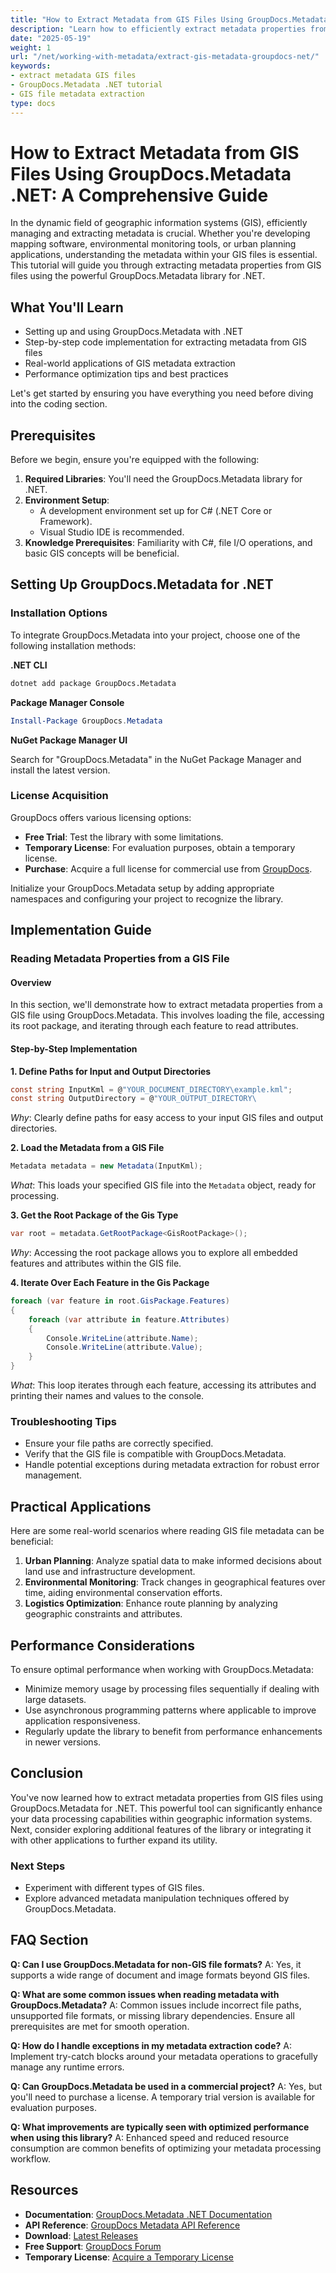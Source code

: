 ```yaml
---
title: "How to Extract Metadata from GIS Files Using GroupDocs.Metadata .NET&#58; A Comprehensive Guide"
description: "Learn how to efficiently extract metadata properties from GIS files using GroupDocs.Metadata for .NET. This guide provides a step-by-step approach with code examples and performance tips."
date: "2025-05-19"
weight: 1
url: "/net/working-with-metadata/extract-gis-metadata-groupdocs-net/"
keywords:
- extract metadata GIS files
- GroupDocs.Metadata .NET tutorial
- GIS file metadata extraction
type: docs
---
```

# How to Extract Metadata from GIS Files Using GroupDocs.Metadata .NET: A Comprehensive Guide

In the dynamic field of geographic information systems (GIS), efficiently managing and extracting metadata is crucial. Whether you're developing mapping software, environmental monitoring tools, or urban planning applications, understanding the metadata within your GIS files is essential. This tutorial will guide you through extracting metadata properties from GIS files using the powerful GroupDocs.Metadata library for .NET.

## What You'll Learn

- Setting up and using GroupDocs.Metadata with .NET
- Step-by-step code implementation for extracting metadata from GIS files
- Real-world applications of GIS metadata extraction
- Performance optimization tips and best practices

Let's get started by ensuring you have everything you need before diving into the coding section.

## Prerequisites

Before we begin, ensure you're equipped with the following:

1. **Required Libraries**: You'll need the GroupDocs.Metadata library for .NET.
2. **Environment Setup**:
   - A development environment set up for C# (.NET Core or Framework).
   - Visual Studio IDE is recommended.
3. **Knowledge Prerequisites**: Familiarity with C#, file I/O operations, and basic GIS concepts will be beneficial.

## Setting Up GroupDocs.Metadata for .NET

### Installation Options

To integrate GroupDocs.Metadata into your project, choose one of the following installation methods:

**.NET CLI**

```bash
dotnet add package GroupDocs.Metadata
```

**Package Manager Console**

```powershell
Install-Package GroupDocs.Metadata
```

**NuGet Package Manager UI**

Search for "GroupDocs.Metadata" in the NuGet Package Manager and install the latest version.

### License Acquisition

GroupDocs offers various licensing options:

- **Free Trial**: Test the library with some limitations.
- **Temporary License**: For evaluation purposes, obtain a temporary license.
- **Purchase**: Acquire a full license for commercial use from [GroupDocs](https://purchase.groupdocs.com/).

Initialize your GroupDocs.Metadata setup by adding appropriate namespaces and configuring your project to recognize the library.

## Implementation Guide

### Reading Metadata Properties from a GIS File

#### Overview

In this section, we'll demonstrate how to extract metadata properties from a GIS file using GroupDocs.Metadata. This involves loading the file, accessing its root package, and iterating through each feature to read attributes.

#### Step-by-Step Implementation

**1. Define Paths for Input and Output Directories**

```csharp
const string InputKml = @"YOUR_DOCUMENT_DIRECTORY\example.kml";
const string OutputDirectory = @"YOUR_OUTPUT_DIRECTORY\
```

*Why*: Clearly define paths for easy access to your input GIS files and output directories.

**2. Load the Metadata from a GIS File**

```csharp
Metadata metadata = new Metadata(InputKml);
```

*What*: This loads your specified GIS file into the `Metadata` object, ready for processing.

**3. Get the Root Package of the Gis Type**

```csharp
var root = metadata.GetRootPackage<GisRootPackage>();
```

*Why*: Accessing the root package allows you to explore all embedded features and attributes within the GIS file.

**4. Iterate Over Each Feature in the Gis Package**

```csharp
foreach (var feature in root.GisPackage.Features)
{
    foreach (var attribute in feature.Attributes)
    {
        Console.WriteLine(attribute.Name);
        Console.WriteLine(attribute.Value);
    }
}
```

*What*: This loop iterates through each feature, accessing its attributes and printing their names and values to the console.

### Troubleshooting Tips

- Ensure your file paths are correctly specified.
- Verify that the GIS file is compatible with GroupDocs.Metadata.
- Handle potential exceptions during metadata extraction for robust error management.

## Practical Applications

Here are some real-world scenarios where reading GIS file metadata can be beneficial:

1. **Urban Planning**: Analyze spatial data to make informed decisions about land use and infrastructure development.
2. **Environmental Monitoring**: Track changes in geographical features over time, aiding environmental conservation efforts.
3. **Logistics Optimization**: Enhance route planning by analyzing geographic constraints and attributes.

## Performance Considerations

To ensure optimal performance when working with GroupDocs.Metadata:

- Minimize memory usage by processing files sequentially if dealing with large datasets.
- Use asynchronous programming patterns where applicable to improve application responsiveness.
- Regularly update the library to benefit from performance enhancements in newer versions.

## Conclusion

You've now learned how to extract metadata properties from GIS files using GroupDocs.Metadata for .NET. This powerful tool can significantly enhance your data processing capabilities within geographic information systems. Next, consider exploring additional features of the library or integrating it with other applications to further expand its utility.

### Next Steps

- Experiment with different types of GIS files.
- Explore advanced metadata manipulation techniques offered by GroupDocs.Metadata.

## FAQ Section

**Q: Can I use GroupDocs.Metadata for non-GIS file formats?**
A: Yes, it supports a wide range of document and image formats beyond GIS files.

**Q: What are some common issues when reading metadata with GroupDocs.Metadata?**
A: Common issues include incorrect file paths, unsupported file formats, or missing library dependencies. Ensure all prerequisites are met for smooth operation.

**Q: How do I handle exceptions in my metadata extraction code?**
A: Implement try-catch blocks around your metadata operations to gracefully manage any runtime errors.

**Q: Can GroupDocs.Metadata be used in a commercial project?**
A: Yes, but you'll need to purchase a license. A temporary trial version is available for evaluation purposes.

**Q: What improvements are typically seen with optimized performance when using this library?**
A: Enhanced speed and reduced resource consumption are common benefits of optimizing your metadata processing workflow.

## Resources

- **Documentation**: [GroupDocs.Metadata .NET Documentation](https://docs.groupdocs.com/metadata/net/)
- **API Reference**: [GroupDocs Metadata API Reference](https://reference.groupdocs.com/metadata/net/)
- **Download**: [Latest Releases](https://releases.groupdocs.com/metadata/net/)
- **Free Support**: [GroupDocs Forum](https://forum.groupdocs.com/c/metadata/)
- **Temporary License**: [Acquire a Temporary License](https://purchase.groupdocs.com/temporary-license/)
